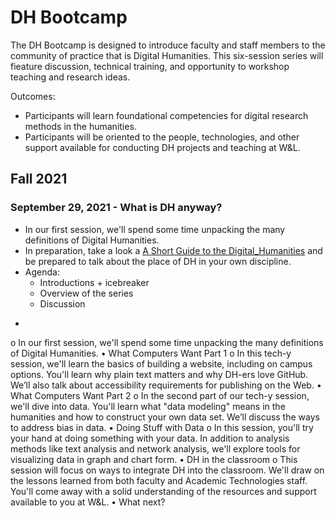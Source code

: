# DH Bootcamp
The DH Bootcamp is designed to introduce faculty and staff members to the community of practice that is Digital Humanities. This six-session series will fieature discussion, technical training, and opportunity to workshop teaching and research ideas.

Outcomes:
- Participants will learn foundational competencies for digital research methods in the
humanities.
- Participants will be oriented to the people, technologies, and other support available for
conducting DH projects and teaching at W&L.

## Fall 2021

### September 29, 2021 - What is DH anyway?
* In our first session, we'll spend some time unpacking the many definitions of
Digital Humanities.
* In preparation, take a look a [A Short Guide to the Digital_Humanities](https://jeffreyschnapp.com/wp-content/uploads/2013/01/D_H_ShortGuide.pdf) and be prepared to talk about the place of DH in your own discipline. 
* Agenda:
  * Introductions + icebreaker
  * Overview of the series
  * Discussion
 


- 
o In our first session, we'll spend some time unpacking the many definitions of
Digital Humanities.
• What Computers Want Part 1
o In this tech-y session, we'll learn the basics of building a website, including on campus
options. You'll learn why plain text matters and why DH-ers love GitHub.
We’ll also talk about accessibility requirements for publishing on the Web.
• What Computers Want Part 2
o In the second part of our tech-y session, we'll dive into data. You'll learn what
"data modeling" means in the humanities and how to construct your own data
set. We’ll discuss the ways to address bias in data.
• Doing Stuff with Data
o In this session, you'll try your hand at doing something with your data. In addition
to analysis methods like text analysis and network analysis, we'll explore tools for
visualizing data in graph and chart form.
• DH in the classroom
o This session will focus on ways to integrate DH into the classroom. We'll draw on
the lessons learned from both faculty and Academic Technologies staff. You'll
come away with a solid understanding of the resources and support available to
you at W&L.
• What next?
